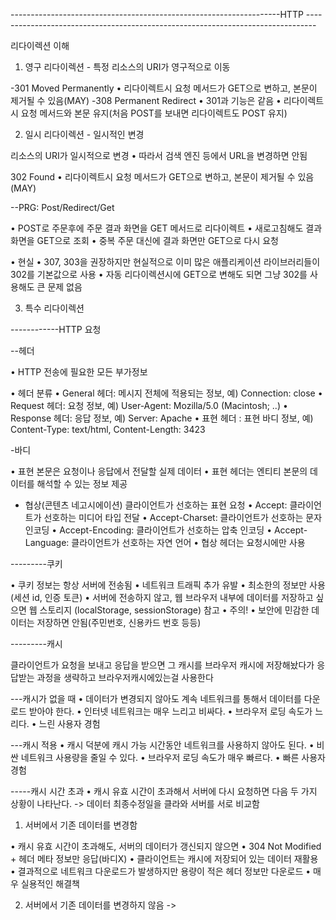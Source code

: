-------------------------------------------------------------------HTTP --------------------------------------------------------------------------------


리다이렉션 이해

1. 영구 리다이렉션 - 특정 리소스의 URI가 영구적으로 이동

-301 Moved Permanently
• 리다이렉트시 요청 메서드가 GET으로 변하고, 본문이 제거될 수 있음(MAY)
-308 Permanent Redirect
• 301과 기능은 같음
• 리다이렉트시 요청 메서드와 본문 유지(처음 POST를 보내면 리다이렉트도 POST 유지)

2. 일시 리다이렉션 - 일시적인 변경

리소스의 URI가 일시적으로 변경
• 따라서 검색 엔진 등에서 URL을 변경하면 안됨

302 Found
• 리다이렉트시 요청 메서드가 GET으로 변하고, 본문이 제거될 수 있음(MAY)


--PRG: Post/Redirect/Get

• POST로 주문후에 주문 결과 화면을 GET 메서드로 리다이렉트
• 새로고침해도 결과 화면을 GET으로 조회
• 중복 주문 대신에 결과 화면만 GET으로 다시 요청

• 현실
• 307, 303을 권장하지만 현실적으로 이미 많은 애플리케이션 라이브러리들이 302를 기본값으로 사용
• 자동 리다이렉션시에 GET으로 변해도 되면 그냥 302를 사용해도 큰 문제 없음

3. 특수 리다이렉션



------------HTTP 요청 

--헤더

• HTTP 전송에 필요한 모든 부가정보

• 헤더 분류
• General 헤더: 메시지 전체에 적용되는 정보, 예) Connection: close
• Request 헤더: 요청 정보, 예) User-Agent: Mozilla/5.0 (Macintosh; ..)
• Response 헤더: 응답 정보, 예) Server: Apache
• 표현 헤더 : 표현 바디 정보, 예) Content-Type: text/html, Content-Length: 3423

-바디

• 표현 본문은 요청이나 응답에서 전달할 실제 데이터
• 표현 헤더는 엔티티 본문의 데이터를 해석할 수 있는 정보 제공


- 협상(콘텐츠 네고시에이션)
클라이언트가 선호하는 표현 요청
• Accept: 클라이언트가 선호하는 미디어 타입 전달
• Accept-Charset: 클라이언트가 선호하는 문자 인코딩
• Accept-Encoding: 클라이언트가 선호하는 압축 인코딩
• Accept-Language: 클라이언트가 선호하는 자연 언어
• 협상 헤더는 요청시에만 사용


---------쿠키

• 쿠키 정보는 항상 서버에 전송됨
• 네트워크 트래픽 추가 유발
• 최소한의 정보만 사용(세션 id, 인증 토큰)
• 서버에 전송하지 않고, 웹 브라우저 내부에 데이터를 저장하고 싶으면 웹 스토리지 (localStorage, sessionStorage) 참고
• 주의!
• 보안에 민감한 데이터는 저장하면 안됨(주민번호, 신용카드 번호 등등)

---------캐시

클라이언트가 요청을 보내고 응답을 받으면 그 캐시를 브라우저 캐시에 저장해놨다가 응답받는 과정을 생략하고 브라우저캐시에있는걸 사용한다

---캐시가 없을 때
• 데이터가 변경되지 않아도 계속 네트워크를 통해서 데이터를 다운로드 받아야 한다.
• 인터넷 네트워크는 매우 느리고 비싸다.
• 브라우저 로딩 속도가 느리다.
• 느린 사용자 경험


---캐시 적용
• 캐시 덕분에 캐시 가능 시간동안 네트워크를 사용하지 않아도 된다.
• 비싼 네트워크 사용량을 줄일 수 있다.
• 브라우저 로딩 속도가 매우 빠르다.
• 빠른 사용자 경험




-----캐시 시간 초과
• 캐시 유효 시간이 초과해서 서버에 다시 요청하면 다음 두 가지 상황이 나타난다. -> 데이터 최종수정일을 클라와 서버를 서로 비교함

1. 서버에서 기존 데이터를 변경함 

• 캐시 유효 시간이 초과해도, 서버의 데이터가 갱신되지 않으면
• 304 Not Modified + 헤더 메타 정보만 응답(바디X)
• 클라이언트는 캐시에 저장되어 있는 데이터 재활용
• 결과적으로 네트워크 다운로드가 발생하지만 용량이 적은 헤더 정보만 다운로드
• 매우 실용적인 해결책


  2. 서버에서 기존 데이터를 변경하지 않음 ->


















